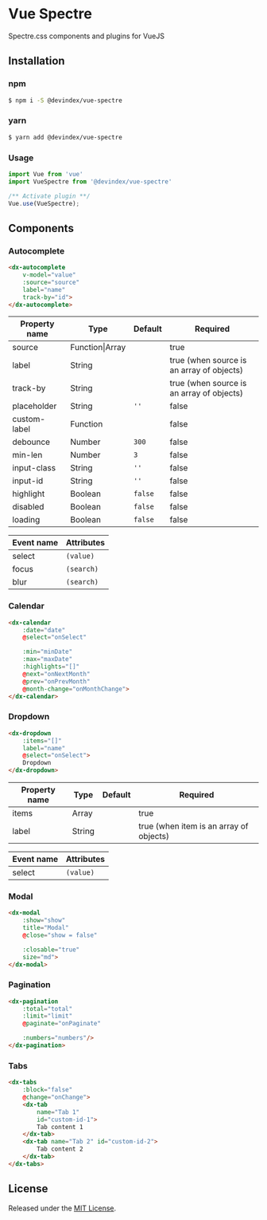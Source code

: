 # Vue Spectre
Spectre.css components and plugins for VueJS

## Installation

### npm

```bash
$ npm i -S @devindex/vue-spectre
```
  
### yarn

```bash
$ yarn add @devindex/vue-spectre
```

### Usage

```javascript
import Vue from 'vue'
import VueSpectre from '@devindex/vue-spectre'

/** Activate plugin **/
Vue.use(VueSpectre);
```

## Components

### Autocomplete

```html
<dx-autocomplete
    v-model="value"
    :source="source"
    label="name"
    track-by="id">
</dx-autocomplete>
```

| Property name | Type | Default | Required |
| ------------- | ---- | ------- | -------- |
| source | Function\|Array |  | true |
| label | String |  | true (when source is an array of objects) |
| track-by | String | | true (when source is an array of objects) |
| placeholder | String | `''` | false |
| custom-label | Function |  | false |
| debounce | Number | `300` | false |
| min-len | Number | `3` | false |
| input-class | String | `''` | false |
| input-id | String | `''` | false |
| highlight | Boolean | `false` | false |
| disabled | Boolean | `false` | false |
| loading | Boolean | `false` | false |

| Event name | Attributes |
| ---------- | ------ |
| select | `(value)` |
| focus | `(search)` |
| blur | `(search)` |

### Calendar

```html
<dx-calendar
    :date="date"
    @select="onSelect"

    :min="minDate"
    :max="maxDate"    
    :highlights="[]"
    @next="onNextMonth"
    @prev="onPrevMonth"
    @month-change="onMonthChange">
</dx-calendar>
```

### Dropdown

```html
<dx-dropdown
    :items="[]"
    label="name"
    @select="onSelect">
    Dropdown
</dx-dropdown>
```

| Property name | Type | Default | Required |
| ------------- | ---- | ------- | -------- |
| items | Array |  | true |
| label | String |  | true (when item is an array of objects) |

| Event name | Attributes |
| ---------- | ------ |
| select | `(value)` |

### Modal

```html
<dx-modal
    :show="show"
    title="Modal"
    @close="show = false"

    :closable="true"
    size="md">
</dx-modal>
```

### Pagination

```html
<dx-pagination
    :total="total"
    :limit="limit"
    @paginate="onPaginate"

    :numbers="numbers"/>
</dx-pagination>
```

### Tabs

```html
<dx-tabs 
    :block="false" 
    @change="onChange">
    <dx-tab 
        name="Tab 1"
        id="custom-id-1">
        Tab content 1
    </dx-tab>
    <dx-tab name="Tab 2" id="custom-id-2">
        Tab content 2
    </dx-tab>
</dx-tabs>
```

## License

Released under the [MIT License](./LICENSE).
